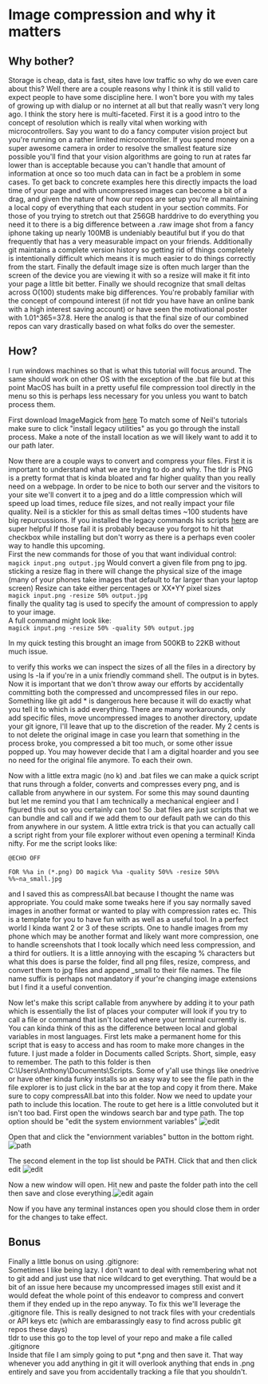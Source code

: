 # Image compression and why it matters

## Why bother?
Storage is cheap, data is fast, sites have low traffic so why do we even care about this?  Well there are a couple reasons why I think it is still valid to expect people to have some discipline here.  I won't bore you with my tales of growing up with dialup or no internet at all but that really wasn't very long ago.  I think the story here is multi-faceted.  First it is a good intro to the concept of resolution which is really vital when working with microcontrollers.  Say you want to do a fancy computer vision project but you're running on a rather limited microcontroller.  If you spend money on a super awesome camera in order to resolve the smallest feature size possible you'll find that your vision algorithms are going to run at rates far lower than is acceptable because you can't handle that amount of information at once so too much data can in fact be a problem in some cases.  To get back to concrete examples here this directly impacts the load time of your page and with uncompressed images can become a bit of a drag, and given the nature of how our repos are setup you're all maintaining a local copy of everything that each student in your section commits.  For those of you trying to stretch out that 256GB harddrive to do everything you need it to there is a big difference between a .raw image shot from a fancy iphone taking up nearly 100MB is undeniably beautiful but if you do that frequently that has a very measurable impact on your friends.  Additionally git maintains a complete version history so getting rid of things completely is intentionally difficult which means it is much easier to do things correctly from the start.  Finally the default image size is often much larger than the screen of the device you are viewing it with so a resize will make it fit into your page a little bit better. Finally we should recognize that small deltas across O(100) students make big differences.  You're probably familiar with the concept of compound interest (if not tldr you have have an online bank with a high interest saving account) or have seen the motivational poster with 1.01^365=37.8.  Here the analog is that the final size of our combined repos can vary drastically based on what folks do over the semester.

## How?
I run windows machines so that is what this tutorial will focus around.  The same should work on other OS with the exception of the .bat file but at this point MacOS has built in a pretty useful file compression tool directly in the menu so this is perhaps less necessary for you unless you want to batch process them.

First download ImageMagick from [here](https://imagemagick.org/script/download.php#windows)
To match some of Neil's tutorials make sure to click "install legacy utilities" as you go through the install process.
Make a note of the install location as we will likely want to add it to our path later.

Now there are a couple ways to convert and compress your files.  First it is important to understand what we are trying to do and why.  The tldr is PNG is a pretty format that is kinda bloated and far higher quality than you really need on a webpage.  In order to be nice to both our server and the visitors to your site we'll convert it to a jpeg and do a little compression which will speed up load times, reduce file sizes, and not really impact your file quality.  Neil is a stickler for this as small deltas times ~100 students have big repurcussions.
If you installed the legacy commands his scripts [here](https://academy.cba.mit.edu/classes/computer_design/image.html) are super helpful 
If those fail it is probably because you forgot to hit that checkbox while installing but don't worry as there is a perhaps even cooler way to handle this upcoming.  
First the new commands for those of you that want individual control:  
```magick input.png output.jpg```    Would convert a given file from png to jpg.  
sticking a resize flag in there will change the physical size of the image (many of your phones take images that default to far larger than your laptop screen)  Resize can take either percentages or XX*YY pixel sizes  
```magick input.png -resize 50% output.jpg ```  
finally the quality tag is used to specify the amount of compression to apply to your image.  
A full command might look like:  
```magick input.png -resize 50% -quality 50% output.jpg```   


In my quick testing this brought an image from 500KB to 22KB without much issue.

to verify this works we can inspect the sizes of all the files in a directory by using ls -la if you're in a unix friendly command shell.  The output is in bytes.
Now it is important that we don't throw away our efforts by accidentally committing both the compressed and uncompressed files in our repo.  Something like git add * is dangerous here because it will do exactly what you tell it to which is add everything.  There are many workarounds, only add specific files, move uncompressed images to another directory, update your git ignore, I'll leave that up to the discretion of the reader.  My 2 cents is to not delete the original image in case you learn that something in the process broke, you compressed a bit too much, or some other issue popped up.  You may however decide that I am a digital hoarder and you see no need for the original file anymore.  To each their own.

Now with a little extra magic (no k) and .bat files we can make a quick script that runs through a folder, converts and compresses every png, and is callable from anywhere in our system.  For some this may sound daunting but let me remind you that I am technically a mechanical engieer and I figured this out so you certainly can too!
So .bat files are just scripts that we can bundle and call and if we add them to our default path we can do this from anywhere in our system.  A little extra trick is that you can actually call a script right from your file explorer without even opening a terminal!  Kinda nifty.
For me the script looks like:  
```
@ECHO OFF

FOR %%a in (*.png) DO magick %%a -quality 50%% -resize 50%% %%~na_small.jpg
```

and I saved this as compressAll.bat because I thought the name was appropriate.  You could make some tweaks here if you say normally saved images in another format or wanted to play with compression rates ec.  This is a template for you to have fun with as well as a useful tool.  In a perfect world I kinda want 2 or 3 of these scripts.  One to handle images from my phone which may be another format and likely want more compression, one to handle screenshots that I took locally which need less compression, and a third for outliers.
It is a little annoying with the escaping % characters but what this does is parse the folder, find all png files, resize, compress, and convert them to jpg files and append _small to their file names.  The file name suffix is perhaps not mandatory if your're changing image extensions but I find it a useful convention.  

Now let's make this script callable from anywhere by adding it to your path which is essentially the list of places your computer will look if you try to call a file or command that isn't located where your terminal currently is.  You can kinda think of this as the difference between local and global variables in most languages.
First lets make a permanent home for this script that is easy to access and has room to make more changes in the future.  I just made a folder in Documents called Scripts.  Short, simple, easy to remember.  The path to this folder is then C:\Users\Anthony\Documents\Scripts.  Some of y'all use things like onedrive or have other kinda funky installs so an easy way to see the file path in the file explorer is to just click in the bar at the top and copy it from there.  Make sure to copy compressAll.bat into this folder.  Now we need to update your path to include this location.
The route to get here is a little convoluted but it isn't too bad.  First open the windows search bar and type path.  The top option should be "edit the system enviornment variables"  ![edit](images/compression/environment_small.jpg) 
  
Open that and click the "enviornment variables" button in the bottom right.  ![path](images/compression/sys_prop_small.jpg) 
  
The second element in the top list should be PATH.  Click that and then click edit ![edit](images/compression/variables_small.jpg)
  
Now a new window will open.  Hit new and paste the folder path into the cell then save and close everything.![edit again](images/compression/edit_small.jpg)  
  
Now if you have any terminal instances open you should close them in order for the changes to take effect.

## Bonus
Finally a little bonus on using .gitignore:  
Sometimes I like being lazy.  I don't want to deal with remembering what not to git add and just use that nice wildcard to get everything.  That would be a bit of an issue here because my uncompressed images still exist and it would defeat the whole point of this endeavor to compress and convert them if they ended up in the repo anyway.  To fix this we'll leverage the .gitignore file.  This is really designed to not track files with your credentials or API keys etc (which are embarassingly easy to find across public git repos these days)  
tldr to use this go to the top level of your repo and make a file called .gitignore  
Inside that file I am simply going to put *.png and then save it.  That way whenever you add anything in git it will overlook anything that ends in .png entirely and save you from accidentally tracking a file that you shouldn't. 





<!-- Google tag (gtag.js) -->
<script async src="https://www.googletagmanager.com/gtag/js?id=G-YT7Z6VQ5M4"></script>
<script>
  window.dataLayer = window.dataLayer || [];
  function gtag(){dataLayer.push(arguments);}
  gtag('js', new Date());

  gtag('config', 'G-YT7Z6VQ5M4');
</script>
